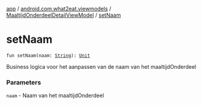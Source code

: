 [app](../../index.md) / [android.com.what2eat.viewmodels](../index.md) / [MaaltijdOnderdeelDetailViewModel](index.md) / [setNaam](./set-naam.md)

# setNaam

`fun setNaam(naam: `[`String`](https://kotlinlang.org/api/latest/jvm/stdlib/kotlin/-string/index.html)`): `[`Unit`](https://kotlinlang.org/api/latest/jvm/stdlib/kotlin/-unit/index.html)

Business logica voor het aanpassen van de naam van het maaltijdOnderdeel

### Parameters

`naam` - Naam van het maaltijdOnderdeel